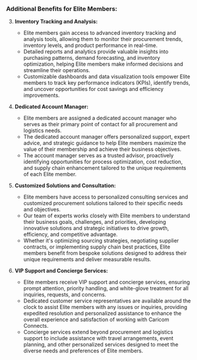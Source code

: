 ### Additional Benefits for Elite Members:

3. **Inventory Tracking and Analysis:**

   - Elite members gain access to advanced inventory tracking and analysis tools, allowing them to monitor their procurement trends, inventory levels, and product performance in real-time.
   - Detailed reports and analytics provide valuable insights into purchasing patterns, demand forecasting, and inventory optimization, helping Elite members make informed decisions and streamline their operations.
   - Customizable dashboards and data visualization tools empower Elite members to track key performance indicators (KPIs), identify trends, and uncover opportunities for cost savings and efficiency improvements.

4. **Dedicated Account Manager:**

   - Elite members are assigned a dedicated account manager who serves as their primary point of contact for all procurement and logistics needs.
   - The dedicated account manager offers personalized support, expert advice, and strategic guidance to help Elite members maximize the value of their membership and achieve their business objectives.
   - The account manager serves as a trusted advisor, proactively identifying opportunities for process optimization, cost reduction, and supply chain enhancement tailored to the unique requirements of each Elite member.

5. **Customized Solutions and Consultation:**

   - Elite members have access to personalized consulting services and customized procurement solutions tailored to their specific needs and objectives.
   - Our team of experts works closely with Elite members to understand their business goals, challenges, and priorities, developing innovative solutions and strategic initiatives to drive growth, efficiency, and competitive advantage.
   - Whether it's optimizing sourcing strategies, negotiating supplier contracts, or implementing supply chain best practices, Elite members benefit from bespoke solutions designed to address their unique requirements and deliver measurable results.

6. **VIP Support and Concierge Services:**
   - Elite members receive VIP support and concierge services, ensuring prompt attention, priority handling, and white-glove treatment for all inquiries, requests, and concerns.
   - Dedicated customer service representatives are available around the clock to assist Elite members with any issues or inquiries, providing expedited resolution and personalized assistance to enhance the overall experience and satisfaction of working with Caricom Connects.
   - Concierge services extend beyond procurement and logistics support to include assistance with travel arrangements, event planning, and other personalized services designed to meet the diverse needs and preferences of Elite members.
